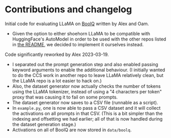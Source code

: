 # Contributions and changelog

Initial code for evaluating LLaMA on [BoolQ](https://huggingface.co/datasets/boolq) written by Alex and Oam.
- Given the option to either shoehorn LLaMA to be compatible with HuggingFace's AutoModel in order to be used with the other repos listed in [the README](./README.md), we decided to implement it ourselves instead.

Code significantly reworked by Alex 2023-03-19.
- I separated out the prompt generation step and also enabled passing keyword arguments to enable the additional behaviour. (I initially wanted to do the CCS work in another repo to leave LLaMA relatively clean, but the LLaMA repo is a lot easier to hack on.)
- Also, the dataset generator now actually checks the number of tokens using the LLaMA tokenizer, instead of using a "4 characters per token" proxy that was causing it to fail on some prompts.
- The dataset generator now saves to a CSV file (runnable as a script).
- In `example.py`, one is now able to pass a CSV dataset and it will collect the activations on all prompts in that CSV. (This is a bit simpler than the indexing and offsetting we had earlier; all of that is now handled during the dataset generation stage.)
- Activations on all of BoolQ are now stored in `data/boolq`.
